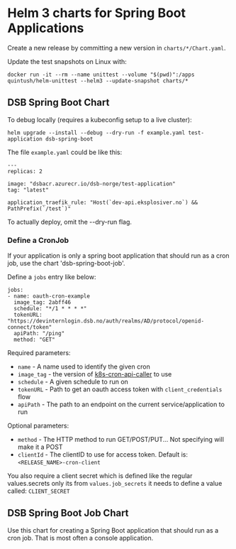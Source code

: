 # Helm 3 charts for Spring Boot Applications

Create a new release by committing a new version in `charts/*/Chart.yaml`.

Update the test snapshots on Linux with:

    docker run -it --rm --name unittest --volume "$(pwd)":/apps quintush/helm-unittest --helm3 --update-snapshot charts/* 

## DSB Spring Boot Chart

To debug locally (requires a kubeconfig setup to a live cluster):

    helm upgrade --install --debug --dry-run -f example.yaml test-application dsb-spring-boot
    
The file `example.yaml` could be like this:

    ---
    replicas: 2
    
    image: "dsbacr.azurecr.io/dsb-norge/test-application"
    tag: "latest"
    
    application_traefik_rule: "Host(`dev-api.eksplosiver.no`) && PathPrefix(`/test`)" 

To actually deploy, omit the --dry-run flag.

### Define a CronJob

If your application is only a spring boot application that should run as a cron job, use the chart 'dsb-spring-boot-job'.

Define a `jobs` entry like below:

    jobs:
    - name: oauth-cron-example
      image_tag: 2abff46
      schedule: "*/1 * * * *"
      tokenURL: "https://devinternlogin.dsb.no/auth/realms/AD/protocol/openid-connect/token"
      apiPath: "/ping"
      method: "GET"

Required parameters:
* `name` - A name used to identify the given cron
* `image_tag` - the version of [k8s-cron-api-caller](https://github.com/dsb-norge/k8s-cron-api-caller) to use
* `schedule` - A given schedule to run on
* `tokenURL` - Path to get an oauth access token with `client_credentials` flow
* `apiPath` - The path to an endpoint on the current service/application to run

Optional parameters:
* `method` - The HTTP method to run GET/POST/PUT... Not specifying will make it a POST
* `clientId` - The clientID to use for access token. Default is: `<RELEASE_NAME>-cron-client`


You also require a client secret which is defined like the regular values.secrets only its from `values.job_secrets`
it needs to define a value called: `CLIENT_SECRET`

## DSB Spring Boot Job Chart

Use this chart for creating a Spring Boot application that should run as a cron job. That is most often a console application.
